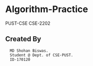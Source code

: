 # Algorithm-Practice

PUST-CSE
CSE-2202

Created By
-------------------------------------------------------

      MD Shohan Biswas.
      Student @ Dept. of CSE-PUST.
      ID-170120
